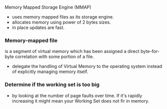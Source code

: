 Memory Mapped Storage Engine (MMAP)
- uses memory mapped files as its storage engine.
- allocates memory using power of 2 bytes sizes.
- in place updates are fast.
### Memory-mapped file
is a segment of virtual memory which has been assigned a direct byte-for-byte correlation with some portion of a file.
- delegate the handling of Virtual Memory to the operating system instead of explicitly managing memory itself.
### Determine if the working set is too big
- by looking at the number of page faults over time. If it's rapidly increasing it might mean your Working Set does not fir in memory.